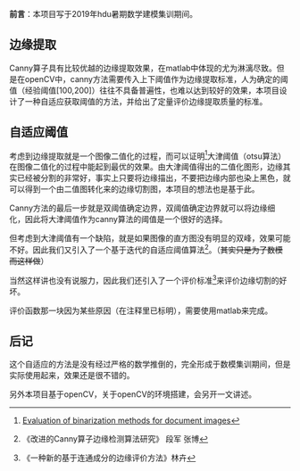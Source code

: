 **前言**：本项目写于2019年hdu暑期数学建模集训期间。

## 边缘提取

Canny算子具有比较优越的边缘提取效果，在matlab中体现的尤为淋漓尽致。但是在openCV中，canny方法需要传入上下阈值作为边缘提取标准，人为确定的阈值（经验阈值[100,200]）往往不具备普遍性，也难以达到较好的效果，本项目设计了一种自适应获取阈值的方法，并给出了定量评价边缘提取质量的标准。

## 自适应阈值

考虑到边缘提取就是一个图像二值化的过程，而可以证明[^1]大津阈值（otsu算法）在图像二值化的过程中能起到最优的效果。由大津阈值得出的二值化图形，边缘其实已经被分割的非常好，事实上只要将边缘描出，不要把边缘内部也染上黑色，就可以得到一个由二值图转化来的边缘切割图，本项目的想法也是基于此。

Canny方法的最后一步就是双阈值确定边界，双阈值确定边界就可以将边缘细化，因此将大津阈值作为canny算法的阈值是一个很好的选择。

但考虑到大津阈值有一个缺陷，就是如果图像的直方图没有明显的双峰，效果可能不好。因此我们又引入了一个基于迭代的自适应阈值算法[^2]。（~~其实只是为了数模而这样做~~）

当然这样讲也没有说服力，因此我们还引入了一个评价标准[^3]来评价边缘切割的好坏。

评价函数那一块因为某些原因（在注释里已标明），需要使用matlab来完成。

## 后记

这个自适应的方法是没有经过严格的数学推倒的，完全形成于数模集训期间，但是实际使用起来，效果还是很不错的。

另外本项目基于openCV，关于openCV的环境搭建，会另开一文讲述。



[^1]: [Evaluation of binarization methods for document images](https://ieeexplore.ieee.org/author/37607744600)

[^2]: 《改进的Canny算子边缘检测算法研究》 段军 张博

[^3]: 《一种新的基于连通成分的边缘评价方法》林卉
